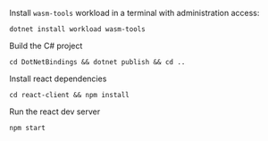 Install `wasm-tools` workload in a terminal with administration access:
```
dotnet install workload wasm-tools
```

Build the C# project
```
cd DotNetBindings && dotnet publish && cd ..
```

Install react dependencies
```
cd react-client && npm install
```

Run the react dev server
```
npm start
```
